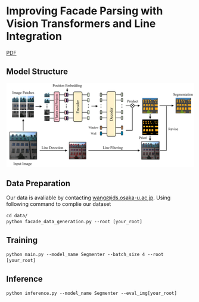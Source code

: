 # Improving Facade Parsing with Vision Transformers and Line Integration
[PDF](https://arxiv.org/pdf/2309.15523.pdf)

## Model Structure
![Structure Figure](figs/Figure_overview.png)

## Data Preparation
Our data is avaliable by contacting wang@ids.osaka-u.ac.jp.
Using following command to complie our dataset
```
cd data/
python facade_data_generation.py --root [your_root]
```

## Training
```
python main.py --model_name Segmenter --batch_size 4 --root [your_root]
```

## Inference
```
python inference.py --model_name Segmenter --eval_img[your_root]
```
